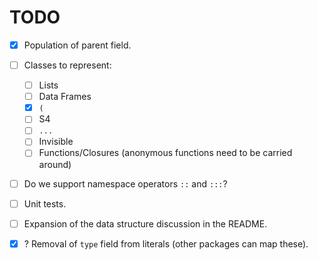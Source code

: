 
# TODO

* [x] Population of parent field.
* [ ] Classes to represent:
    * [ ] Lists
    * [ ] Data Frames
    * [x] `(`
    * [ ] S4
    * [ ] `...`
    * [ ] Invisible
    * [ ] Functions/Closures (anonymous functions need to be carried around)
* [ ] Do we support namespace operators `::` and `:::`?
* [ ] Unit tests.
* [ ] Expansion of the data structure discussion in the README.
* [x] ? Removal of `type` field from literals (other packages can map these).


